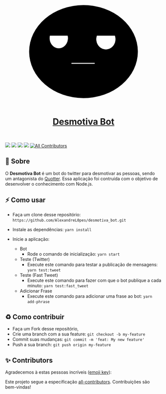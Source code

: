 <div align="center">
<!-- ALL-CONTRIBUTORS-BADGE:START - Do not remove or modify this section -->
<!-- ALL-CONTRIBUTORS-BADGE:END -->
    <img alt="Logo" title="#logo" width="350px" height="300" style="border-radius: 60%"src="https://raw.githubusercontent.com/AlexandreL0pes/desmotiva_bot/master/img/logo.png">
    <br><br>
    <h1><a href="https://twitter.com/desmotiva_bot" target="_blank">Desmotiva Bot</a></h1>
    <br>
</div>

![](https://img.shields.io/github/issues/AlexandreL0pes/desmotiva_bot)
![](https://img.shields.io/github/forks/AlexandreL0pes/desmotiva_bot)
![](https://img.shields.io/github/stars/AlexandreL0pes/desmotiva_bot)
![](https://img.shields.io/github/license/AlexandreL0pes/desmotiva_bot)
[![All Contributors](https://img.shields.io/badge/all_contributors-2-orange.svg?style=flat-square)](#contributors-)

## 🔖 Sobre
O <strong>Desmotiva Bot</strong> é um bot do twitter para desmotivar as pessoas, sendo um antagonista do <a href="https://github.com/vinitshahdeo/Quotter" target="_blank">Quotter</a>.
Essa aplicação foi contruída com o objetivo de desenvolver o conhecimento com Node.js.



## ⚡ Como usar

- Faça um clone desse repositório: `https://github.com/AlexandreL0pes/desmotiva_bot.git`
- Instale as dependências: `yarn install`
- Inicie a aplicação:

  - Bot
    - Rode o comando de inicialização: `yarn start`
  - Teste (Twitter) 
    - Execute este comando para testar a publicação de mensagens: `yarn test:tweet`
  - Teste (Fast Tweet) 
    - Execute este comando para fazer com que o bot publique a cada minuto: `yarn test:fast_tweet` 
  - Adicionar Frase 
    - Execute este comando para adicionar uma frase ao bot: `yarn add-phrase`
  

## ♻️ Como contribuir

- Faça um Fork desse repositório,
- Crie uma branch com a sua feature: `git checkout -b my-feature`
- Commit suas mudanças: `git commit -m 'feat: My new feature'`
- Push a sua branch: `git push origin my-feature`

## ✨ Contributors 

Agradecemos à estas pessoas incríveis ([emoji key](https://allcontributors.org/docs/en/emoji-key)):

<!-- ALL-CONTRIBUTORS-LIST:START - Do not remove or modify this section -->
<!-- prettier-ignore-start -->
<!-- markdownlint-disable -->
<!-- <table>
  <tr>
    <td align="center"><a href="https://github.com/AlexandreL0pes"><img src="https://avatars3.githubusercontent.com/u/25910024?v=4?s=100" width="100px;" alt=""/><br /><sub><b>Alexandre Lopes</b></sub></a><br /><a href="https://github.com/Alexandre Lopes/desmotiva_bot/commits?author=AlexandreL0pes" title="Code">💻</a></td>
    <td align="center"><a href="https://github.com/analuizags"><img src="https://avatars0.githubusercontent.com/u/31023081?v=4?s=100" width="100px;" alt=""/><br /><sub><b>Ana Luiza Souza</b></sub></a><br /><a href="https://github.com/Alexandre Lopes/desmotiva_bot/commits?author=analuizags" title="Code">💻</a></td>
  </tr>
</table> -->

<!-- markdownlint-restore -->
<!-- prettier-ignore-end -->

<!-- ALL-CONTRIBUTORS-LIST:END -->

Este projeto segue a especificação [all-contributors](https://github.com/all-contributors/all-contributors). Contribuições são bem-vindas!
